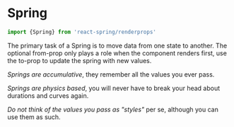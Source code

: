 # Spring

```jsx
import {Spring} from 'react-spring/renderprops'
```

The primary task of a Spring is to move data from one state to another. The optional from-prop only plays a role when the component renders first, use the to-prop to update the spring with new values.

_Springs are accumulative_, they remember all the values you ever pass.

_Springs are physics based_, you will never have to break your head about durations and curves again.

_Do not think of the values you pass as "styles"_ per se, although you can use them as such.
